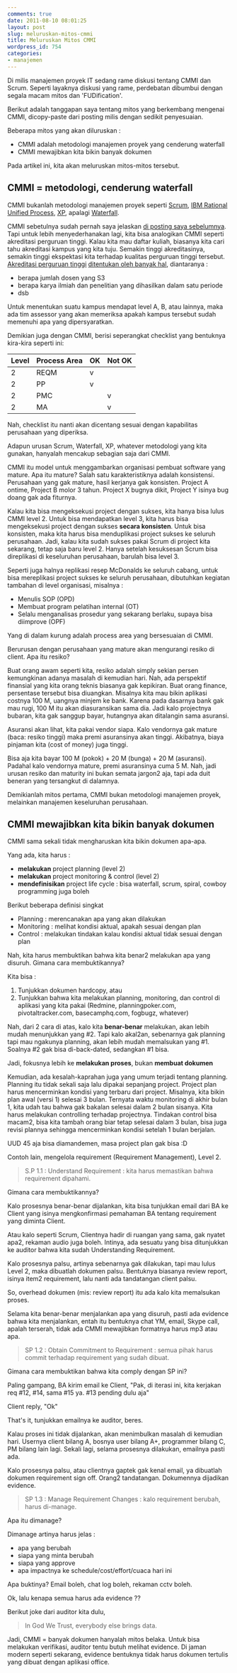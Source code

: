 ```yaml
---
comments: true
date: 2011-08-10 08:01:25
layout: post
slug: meluruskan-mitos-cmmi
title: Meluruskan Mitos CMMI
wordpress_id: 754
categories:
- manajemen
---
```


Di milis manajemen proyek IT sedang rame diskusi tentang CMMI dan Scrum.
Seperti layaknya diskusi yang rame, perdebatan dibumbui dengan segala macam mitos dan 'FUDification'.

Berikut adalah tanggapan saya tentang mitos yang berkembang mengenai CMMI, dicopy-paste dari posting milis dengan sedikit penyesuaian.

Beberapa mitos yang akan diluruskan :
    
  * CMMI adalah metodologi manajemen proyek yang cenderung waterfall
  * CMMI mewajibkan kita bikin banyak dokumen

Pada artikel ini, kita akan meluruskan mitos-mitos tersebut.

## CMMI = metodologi, cenderung waterfall

CMMI bukanlah metodologi manajemen proyek seperti
[Scrum](http://en.wikipedia.org/wiki/Scrum_(development)), [IBM Rational Unified Process](http://en.wikipedia.org/wiki/IBM_Rational_Unified_Process), [XP](http://en.wikipedia.org/wiki/Extreme_Programming), apalagi [Waterfall](http://en.wikipedia.org/wiki/Waterfall_model).

CMMI sebetulnya sudah pernah saya jelaskan [di posting saya sebelumnya](http://endy.artivisi.com/blog/manajemen/apa-itu-cmmi/). Tapi untuk lebih menyederhanakan lagi, kita bisa analogikan CMMI seperti akreditasi perguruan tinggi. Kalau kita mau daftar kuliah, biasanya kita cari tahu akreditasi kampus yang kita tuju. Semakin tinggi akreditasinya, semakin tinggi ekspektasi kita terhadap kualitas perguruan tinggi tersebut. [Akreditasi perguruan tinggi](http://ban-pt.kemdiknas.go.id/) [ditentukan oleh banyak hal](http://ban-pt.kemdiknas.go.id/index.php?option=com_content&view=article&id=57&Itemid=63&lang=in), diantaranya :
    
  * berapa jumlah dosen yang S3
  * berapa karya ilmiah dan penelitian yang dihasilkan dalam satu periode
  * dsb

Untuk menentukan suatu kampus mendapat level A, B, atau lainnya, maka ada tim assessor yang akan memeriksa apakah kampus tersebut sudah memenuhi apa yang dipersyaratkan.

Demikian juga dengan CMMI, berisi seperangkat checklist yang bentuknya kira-kira seperti ini:


| Level  | Process Area | OK | Not OK |
|--------|--------------|----|--------|
|   2    | REQM         | v  |
|   2    | PP           | v  |
|   2    | PMC          |    |   v
|   2    | MA           |    |   v


Nah, checklist itu nanti akan dicentang sesuai dengan kapabilitas perusahaan yang diperiksa.

Adapun urusan Scrum, Waterfall, XP, whatever metodologi yang kita gunakan,
hanyalah mencakup sebagian saja dari CMMI.

CMMI itu model untuk menggambarkan organisasi pembuat software yang mature. Apa itu mature? Salah satu karakteristiknya adalah konsistensi. Perusahaan yang gak mature, hasil kerjanya gak konsisten. Project A ontime, Project B molor 3 tahun. Project X bugnya dikit, Project Y isinya bug doang gak ada fiturnya.

Kalau kita bisa mengeksekusi project dengan sukses, kita hanya bisa lulus CMMI level 2. Untuk bisa mendapatkan level 3, kita harus bisa mengeksekusi project dengan sukses **secara konsisten**.
Untuk bisa konsisten, maka kita harus bisa menduplikasi project sukses ke seluruh perusahaan. Jadi, kalau kita sudah sukses pakai Scrum di project kita sekarang, tetap saja baru level 2. Hanya setelah kesuksesan Scrum bisa direplikasi di keseluruhan perusahaan, barulah bisa level 3.

Seperti juga halnya replikasi resep McDonalds ke seluruh cabang, untuk bisa mereplikasi project sukses ke seluruh perusahaan,
dibutuhkan kegiatan tambahan di level organisasi, misalnya :

  * Menulis SOP (OPD)
  * Membuat program pelatihan internal (OT)
  * Selalu menganalisas prosedur yang sekarang berlaku, supaya bisa diimprove (OPF)
  
Yang di dalam kurung adalah process area yang bersesuaian di CMMI.

Berurusan dengan perusahaan yang mature akan mengurangi resiko di client. Apa itu resiko?

Buat orang awam seperti kita, resiko adalah simply sekian persen kemungkinan adanya masalah di kemudian hari. Nah, ada perspektif finansial yang kita orang teknis biasanya gak kepikiran. Buat orang finance, persentase tersebut bisa diuangkan. Misalnya kita mau bikin aplikasi costnya 100 M, uangnya minjem ke bank. Karena pada dasarnya bank gak mau rugi, 100 M itu akan diasuransikan sama dia. Jadi kalo projectnya bubaran, kita gak sanggup bayar, hutangnya akan ditalangin sama asuransi.

Asuransi akan lihat, kita pakai vendor siapa. Kalo vendornya gak mature (baca: resiko tinggi) maka premi asuransinya akan tinggi. Akibatnya, biaya pinjaman kita (cost of money) juga tinggi.

Bisa aja kita bayar 100 M (pokok) + 20 M (bunga) + 20 M (asuransi). Padahal kalo vendornya mature, premi asuransinya cuma 5 M. Nah, jadi urusan resiko dan maturity ini bukan semata jargon2 aja, tapi ada duit beneran yang tersangkut di dalamnya.

Demikianlah mitos pertama, CMMI bukan metodologi manajemen proyek, melainkan manajemen keseluruhan perusahaan.

## CMMI mewajibkan kita bikin banyak dokumen

CMMI sama sekali tidak mengharuskan kita bikin dokumen apa-apa.

Yang ada, kita harus :

- **melakukan** project planning (level 2)
- **melakukan** project monitoring & control (level 2)
- **mendefinisikan** project life cycle : bisa waterfall, scrum, spiral, cowboy programming juga boleh

Berikut beberapa definisi singkat

* Planning : merencanakan apa yang akan dilakukan
* Monitoring : melihat kondisi aktual, apakah sesuai dengan plan
* Control : melakukan tindakan kalau kondisi aktual tidak sesuai dengan plan

Nah, kita harus membuktikan bahwa kita benar2 melakukan apa yang disuruh. Gimana cara membuktikannya?

Kita bisa :

1. Tunjukkan dokumen hardcopy, atau
2. Tunjukkan bahwa kita melakukan planning, monitoring, dan control di aplikasi yang kita pakai (Redmine, planningpoker.com, pivotaltracker.com, basecamphq.com, fogbugz, whatever)

Nah, dari 2 cara di atas, kalo kita **benar-benar** melakukan, akan lebih mudah menunjukkan yang #2. Tapi kalo akal2an, sebenarnya gak planning tapi mau ngakunya planning, akan lebih mudah memalsukan yang #1. Soalnya #2 gak bisa di-back-dated, sedangkan #1 bisa.

Jadi, fokusnya lebih ke **melakukan proses**, bukan **membuat dokumen**

Kemudian, ada kesalah-kaprahan juga yang umum terjadi tentang planning. Planning itu tidak sekali saja lalu dipakai sepanjang project. Project plan harus mencerminkan kondisi yang terbaru dari project. Misalnya, kita bikin plan awal (versi 1) selesai 3 bulan. Ternyata waktu monitoring di akhir bulan 1, kita udah tau bahwa gak bakalan selesai dalam 2 bulan sisanya. Kita harus melakukan controlling terhadap projectnya. Tindakan control bisa macam2, bisa kita tambah orang biar tetap selesai dalam 3 bulan, bisa juga revisi plannya sehingga mencerminkan kondisi setelah 1 bulan berjalan.

UUD 45 aja bisa diamandemen, masa project plan gak bisa :D

Contoh lain, mengelola requirement (Requirement Management), Level 2.


> S.P 1.1 : Understand Requirement : kita harus memastikan bahwa requirement dipahami.


Gimana cara membuktikannya?

Kalo prosesnya benar-benar dijalankan, kita bisa tunjukkan email dari BA ke Client yang isinya mengkonfirmasi pemahaman BA tentang requirement yang diminta Client.

Atau kalo seperti Scrum, Clientnya hadir di ruangan yang sama, gak nyatet apa2, rekaman audio juga boleh. Intinya, ada sesuatu yang bisa ditunjukkan ke auditor bahwa kita sudah Understanding Requirement.

Kalo prosesnya palsu, artinya sebenarnya gak dilakukan, tapi mau lulus Level 2, maka dibuatlah dokumen palsu. Bentuknya biasanya review report, isinya item2 requirement, lalu nanti ada tandatangan client palsu.

So, overhead dokumen (mis: review report) itu ada kalo kita memalsukan proses.

Selama kita benar-benar menjalankan apa yang disuruh, pasti ada evidence bahwa kita menjalankan, entah itu bentuknya chat YM, email, Skype call, apalah terserah, tidak ada CMMI mewajibkan formatnya harus mp3 atau apa.


> SP 1.2 : Obtain Commitment to Requirement : semua pihak harus commit terhadap requirement yang sudah dibuat.


Gimana cara membuktikan bahwa kita comply dengan SP ini?

Paling gampang, BA kirim email ke Client, "Pak, di iterasi ini, kita kerjakan req #12, #14, sama #15 ya. #13 pending dulu aja" 

Client reply, "Ok"

That's it, tunjukkan emailnya ke auditor, beres. 

Kalau proses ini tidak dijalankan, akan menimbulkan masalah di kemudian hari. Usernya client bilang A, bosnya user bilang A+, programmer bilang C, PM bilang lain lagi. Sekali lagi, selama prosesnya dilakukan, emailnya pasti ada.

Kalo prosesnya palsu, atau clientnya gaptek gak kenal email, ya dibuatlah dokumen requirement sign off. Orang2 tandatangan. Dokumennya dijadikan evidence.


> SP 1.3 : Manage Requirement Changes : kalo requirement berubah, harus di-manage.


Apa itu dimanage? 

Dimanage artinya harus jelas :
- apa yang berubah
- siapa yang minta berubah
- siapa yang approve
- apa impactnya ke schedule/cost/effort/cuaca hari ini

Apa buktinya? Email boleh, chat log boleh, rekaman cctv boleh.

Ok, lalu kenapa semua harus ada evidence ??

Berikut joke dari auditor kita dulu, 


> In God We Trust, everybody else brings data.


Jadi, CMMI = banyak dokumen hanyalah mitos belaka. Untuk bisa melakukan verifikasi, auditor tentu butuh melihat evidence. Di jaman modern seperti sekarang, evidence bentuknya tidak harus dokumen tertulis yang dibuat dengan aplikasi office. 

